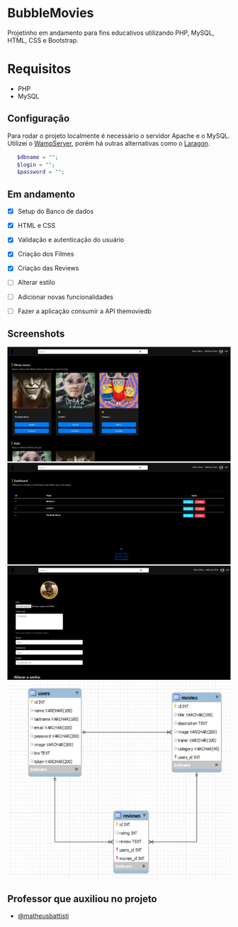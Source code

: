 # BubbleMovies
Projetinho em andamento para fins educativos utilizando PHP, MySQL, HTML, CSS e Bootstrap. 

# Requisitos
- PHP
- MySQL

## Configuração
Para rodar o projeto localmente é necessário o servidor Apache e o MySQL. Utilizei o [WampServer](https://www.wampserver.com/), porém há outras alternativas como o [Laragon](https://laragon.org/).

```php
   $dbname = "";
   $login = "";
   $password = "";
```

## Em andamento
- [x]  Setup do Banco de dados
- [x]  HTML e CSS
- [x]  Validação e autenticação do usuário
- [x]  Criação dos Filmes 
- [x]  Criação das Reviews
- [ ]  Alterar estilo
- [ ]  Adicionar novas funcionalidades
- [ ]  Fazer a aplicação consumir a API themoviedb



## Screenshots

![App Screenshot](readmeimg/index.png)
![App Screenshot](readmeimg/mymovies.png)
![App Screenshot](readmeimg/profile.png)
![App Screenshot](readmeimg/diagram.png)



## Professor que auxiliou no projeto

- [@matheusbattisti](https://github.com/matheusbattisti)


